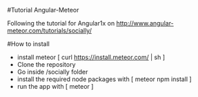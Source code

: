 #Tutorial Angular-Meteor

Following the tutorial for Angular1x on
http://www.angular-meteor.com/tutorials/socially/

#How to install
- install meteor [ curl https://install.meteor.com/ | sh ]
- Clone the repository
- Go inside /socially folder
- install the required node packages with [ meteor npm install ]
- run the app with [ meteor ]